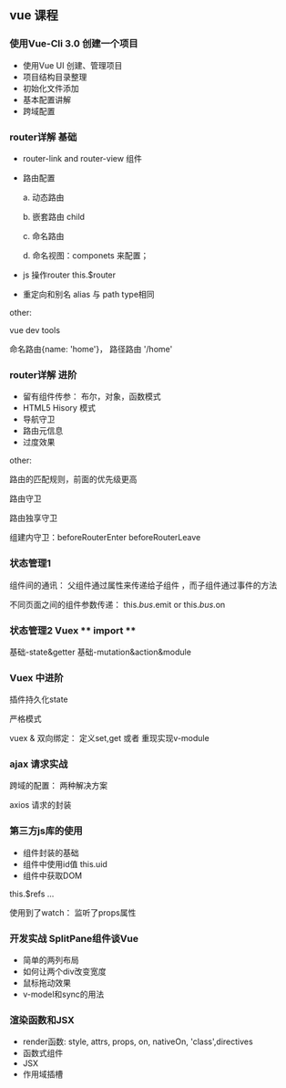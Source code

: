## vue 课程

### 使用Vue-Cli 3.0 创建一个项目

- 使用Vue UI 创建、管理项目
- 项目结构目录整理
- 初始化文件添加
- 基本配置讲解
- 跨域配置


### router详解 基础

- router-link and router-view 组件
- 路由配置

    a. 动态路由

    b. 嵌套路由 child

    c. 命名路由

    d. 命名视图：componets 来配置； <router-view name="tel" />
- js 操作router this.$router
- 重定向和别名  alias 与 path type相同

other:

vue dev tools

命名路由{name: 'home'}， 路径路由 '/home'

### router详解 进阶

- 留有组件传参： 布尔，对象，函数模式
- HTML5 Hisory 模式
- 导航守卫
- 路由元信息
- 过度效果

other:

路由的匹配规则，前面的优先级更高

路由守卫

路由独享守卫

组建内守卫：beforeRouterEnter beforeRouterLeave


### 状态管理1

组件间的通讯： 父组件通过属性来传递给子组件 ，而子组件通过事件的方法

不同页面之间的组件参数传递： this.$bus.$emit  or this.$bus.$on


### 状态管理2 Vuex  ** import **

基础-state&getter
基础-mutation&action&module

### Vuex 中进阶

插件持久化state

严格模式

vuex & 双向绑定： 定义set,get 或者 重现实现v-module

### ajax 请求实战

跨域的配置： 两种解决方案

axios 请求的封装

###  第三方js库的使用

- 组件封装的基础
- 组件中使用id值 this.uid
- 组件中获取DOM

this.$refs ...

使用到了watch： 监听了props属性


### 开发实战  SplitPane组件谈Vue

- 简单的两列布局
- 如何让两个div改变宽度
- 鼠标拖动效果
- v-model和sync的用法

### 渲染函数和JSX

- render函数: style, attrs, props, on, nativeOn, 'class',directives
- 函数式组件
- JSX
- 作用域插槽



